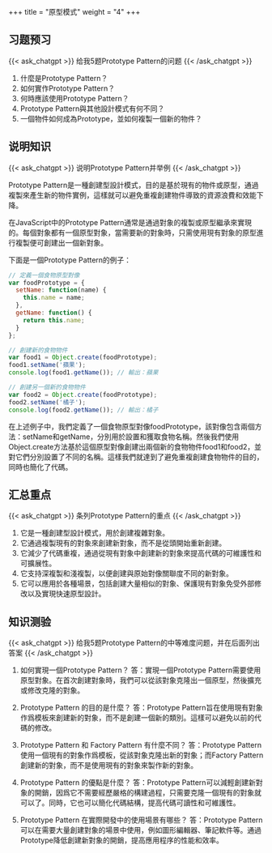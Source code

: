 +++
title = "原型模式"
weight = "4"
+++
## 习题预习
{{< ask_chatgpt >}}
给我5题Prototype Pattern的问题
{{< /ask_chatgpt >}}



1. 什麼是Prototype Pattern？
2. 如何實作Prototype Pattern？
3. 何時應該使用Prototype Pattern？
4. Prototype Pattern與其他設計模式有何不同？
5. 一個物件如何成為Prototype，並如何複製一個新的物件？   

## 说明知识
{{< ask_chatgpt >}}
说明Prototype Pattern并举例
{{< /ask_chatgpt >}}



Prototype Pattern是一種創建型設計模式，目的是基於現有的物件或原型，通過複製來產生新的物件實例，這樣就可以避免重複創建物件導致的資源浪費和效能下降。

在JavaScript中的Prototype Pattern通常是通過對象的複製或原型繼承來實現的。每個對象都有一個原型對象，當需要新的對象時，只需使用現有對象的原型進行複製便可創建出一個新對象。

下面是一個Prototype Pattern的例子：

```javascript
// 定義一個食物原型對像
var foodPrototype = {
  setName: function(name) {
    this.name = name;
  },
  getName: function() {
    return this.name;
  }
};

// 創建新的食物物件
var food1 = Object.create(foodPrototype);
food1.setName('蘋果');
console.log(food1.getName()); // 輸出：蘋果

// 創建另一個新的食物物件
var food2 = Object.create(foodPrototype);
food2.setName('橘子');
console.log(food2.getName()); // 輸出：橘子
```

在上述例子中，我們定義了一個食物原型對像foodPrototype，該對像包含兩個方法：setName和getName，分別用於設置和獲取食物名稱。然後我們使用Object.create方法基於這個原型對像創建出兩個新的食物物件food1和food2，並對它們分別設置了不同的名稱。這樣我們就達到了避免重複創建食物物件的目的，同時也簡化了代碼。   

## 汇总重点
{{< ask_chatgpt >}}
条列Prototype Pattern的重点
{{< /ask_chatgpt >}}



1. 它是一種創建型設計模式，用於創建複雜對象。
2. 它通過複製現有的對象來創建新對象，而不是從頭開始重新創建。
3. 它減少了代碼重複，通過從現有對象中創建新的對象來提高代碼的可維護性和可擴展性。
4. 它支持深複製和淺複製，以便創建與原始對像關聯度不同的新對象。
5. 它可以應用於各種場景，包括創建大量相似的對象、保護現有對象免受外部修改以及實現快速原型設計。   

## 知识测验
{{< ask_chatgpt >}}
给我5题Prototype Pattern的中等难度问题，并在后面列出答案
{{< /ask_chatgpt >}}



1. 如何實現一個Prototype Pattern？
答：實現一個Prototype Pattern需要使用原型對象。在首次創建對象時，我們可以從該對象克隆出一個原型，然後擴充或修改克隆的對象。

2. Prototype Pattern 的目的是什麼？
答：Prototype Pattern旨在使用現有對象作爲模板來創建新的對象，而不是創建一個新的類別。這樣可以避免以前的代碼的修改。

3. Prototype Pattern 和 Factory Pattern 有什麼不同？
答：Prototype Pattern使用一個現有的對象作爲模板，從該對象克隆出新的對象；而Factory Pattern創建新的對象，而不是使用現有的對象來製作新的對象。

4. Prototype Pattern 的優點是什麼？
答：Prototype Pattern可以減輕創建新對象的開銷，因爲它不需要經歷嚴格的構建過程，只需要克隆一個現有的對象就可以了。同時，它也可以簡化代碼結構，提高代碼可讀性和可維護性。

5. Prototype Pattern 在實際開發中的使用場景有哪些？
答：Prototype Pattern可以在需要大量創建對象的場景中使用，例如圖形編輯器、筆記軟件等。通過Prototype降低創建新對象的開銷，提高應用程序的性能和效率。   

